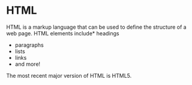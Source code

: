 # HTML

HTML is a markup language that can be used to define the structure of a web page. HTML elements include* headings
* paragraphs
* lists
* links
* and more!

The most recent major version of HTML is HTML5.